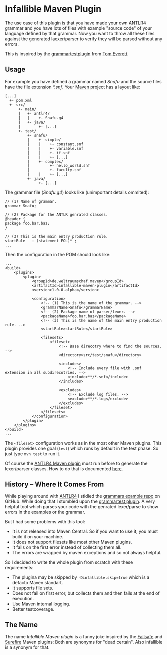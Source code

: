 # Infallible Maven Plugin

The use  case of  this plugin  is that  you have  made your  own [ANTLR4][antlr]
grammar and you have  lots of files with example "source  code" of your language
defined by  that grammar.  Now you  want to  throw all  these files  against the
generated laexer/parser to verify they will be parsed without any errors.

This  is   inspired  by   the  [grammartestplugin][grammartestmojo]   from  [Tom
Everett](http://blog.khubla.com/).

## Usage

For example you have defined a grammar named _Snafu_ and the source files have
the file extension _*.snf_. Your [Maven][mvn] project has a layout like:

    [...]
      +- pom.xml
      +- src/
          +- main/
          |   +- antlr4/
          |   |    +- Snafu.g4
          |   +- java/
          |        +- [...]
          +- test/
              +- snafu/
              |    +- simple/
              |    |    +- constant.snf
              |    |    +- variable.snf
              |    |    +- if.snf
              |    |    +- [...]
              |    +- complex/
              |         +- hello_world.snf
              |         +- faculty.snf
              |    |    +- [...]
              +- java/
                   +- [...]

The grammar file (_Snafu.g4_) looks like (unimportant details ommited):

    // (1) Name of grammar.
    grammar Snafu;
    
    // (2) Package for the ANTLR genrated classes.
    @header {
    package foo.bar.baz;
    }

    // (3) This is the main entry production rule.
    startRule   : (statement EOL)* ;
    ...

Then the configuration in the POM should look like:

    ...
    <build>
        <plugins>
            <plugin>
                <groupId>de.weltraumschaf.maven</groupId>
                <artifactId>infallible-maven-plugin</artifactId>
                <version>1.0.0-alpha</version>

                <configuration>
                    <!-- (1) This is the name of the grammar. -->
                    <grammarName>Snafu</grammarName>
                    <!-- (2) Package name of parser/lexer. -->
                    <packageName>foo.bar.baz</packageName>
                    <!-- (3) This is the name of the main entry production rule. -->
                    <startRule>startRule</startRule>
                    
                    <filesets>
                        <fileset>
                            <!-- Base direcotry where to find the sources. -->
                            <directory>src/test/snafu</directory>

                            <includes>
                                <!-- Include every file with .snf extension in all subdirecotries. -->
                                <include>**/*.snf</include>
                            </includes>

                            <excludes>
                                <!-- Exclude log files. -->
                                <exclude>**/*.log</exclude>
                            </excludes>
                        </fileset>
                    </filesets>
                </configuration>
            </plugin>
        </plugins>
    </build>
    ...

The `<fileset>`  configuration works as  in the  most other Maven  plugins. This
plugin provides one  goal (`test`) which runs  by default in the  test phase. So
just type `mvn test` to run it.

Of course  the [ANTLR4 Maven  plugin][antlr-plugin] must run before  to generate
the lexer/parser classes. How to do that is documented [here][antlr-plugin-doc].

## History – Where It Comes From

While  playing  around with  [ANTLR4][antlr]  I  stidied the  [grammars  examble
repo][grammars] on  GitHub. While  doing that I  stumbled upon  the [grammartest
plugin][grammartestmojo]. A  very helpful tool  which parses your code  with the
genrated lexer/parse to show errors in the examples or the grammar.

But I had some problems with this tool:

- It  is not released  into Maven Central.  So if you want  to use it,  you must
build it on your machine. 
- It does not support filesets like most other Maven plugins.
- It fails on the first error instead of collecting them all.
- The errors are wrapped by maven exceptions and so not always helpful.

So I decided to write the whole plugin from scratch with these requirements:

- The plugina may be skipped by `-Dinfallible.skip=true` which is a defacto Maven standart.
- It supports file sets.
- Does not fail on first error, but collects them and then fails at the end of execution.
- Use Maven internal logging.
- Better testcoverage.

## The Name

The  name   _Infallible  Maven  plugin_  is   a  funny  joke  inspired   by  the
[Failsafe][failsafe] and  [Surefire][surefire] Maven plugins: Both  are synonyms
for "dead certain". Also infallible is a synonym for that.

[antlr]:            http://www.antlr.org
[antlr-plugin]:     http://www.antlr.org/api/maven-plugin/latest/
[antlr-plugin-doc]: http://www.antlr.org/api/maven-plugin/latest/usage.html
[mvn]:              https://maven.apache.org/
[failsafe]:         http://maven.apache.org/surefire/maven-failsafe-plugin/index.html
[surefire]:         https://maven.apache.org/surefire/maven-surefire-plugin/
[grammars]:         https://github.com/antlr/grammars-v4/
[grammartestmojo]:  https://github.com/antlr/grammars-v4/tree/master/support/antlr4test-maven-plugin